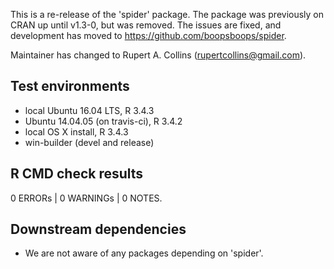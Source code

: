 This is a re-release of the 'spider' package. The package was previously on CRAN up until v1.3-0, but was removed. The issues are fixed, and development has moved to https://github.com/boopsboops/spider. 

Maintainer has changed to Rupert A. Collins (rupertcollins@gmail.com).

## Test environments

* local Ubuntu 16.04 LTS, R 3.4.3
* Ubuntu 14.04.05 (on travis-ci), R 3.4.2
* local OS X install, R 3.4.3
* win-builder (devel and release)

## R CMD check results

0 ERRORs | 0 WARNINGs | 0 NOTES.

## Downstream dependencies

* We are not aware of any packages depending on 'spider'.